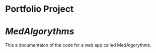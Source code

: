 # Portfolio Project
# _MedAlgorythms_

This a documentaion of the code for a web app called MedAlgorythms.
